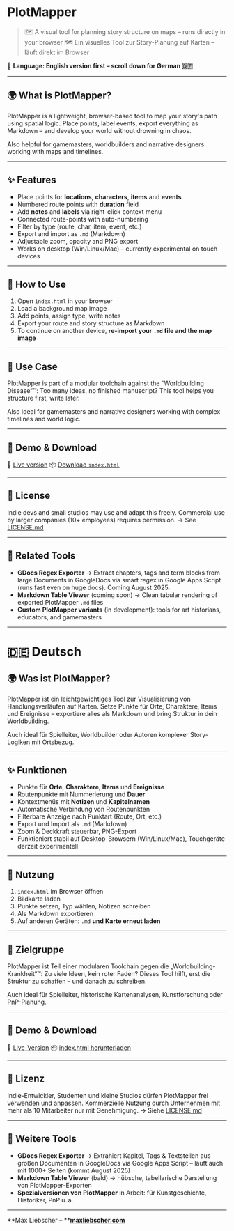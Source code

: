 # PlotMapper

> 🗺️ A visual tool for planning story structure on maps – runs directly in your browser
> 🗺️ Ein visuelles Tool zur Story-Planung auf Karten – läuft direkt im Browser

📍 **Language: English version first – scroll down for German 🇩🇪**

---

## 🌍 What is PlotMapper?

PlotMapper is a lightweight, browser-based tool to map your story's path using spatial logic.
Place points, label events, export everything as Markdown – and develop your world without drowning in chaos.

Also helpful for gamemasters, worldbuilders and narrative designers working with maps and timelines.

---

## ✨ Features

* Place points for **locations**, **characters**, **items** and **events**
* Numbered route points with **duration** field
* Add **notes** and **labels** via right-click context menu
* Connected route-points with auto-numbering
* Filter by type (route, char, item, event, etc.)
* Export and import as `.md` (Markdown)
* Adjustable zoom, opacity and PNG export
* Works on desktop (Win/Linux/Mac) – currently experimental on touch devices

---

## 🚀 How to Use

1. Open `index.html` in your browser
2. Load a background map image
3. Add points, assign type, write notes
4. Export your route and story structure as Markdown
5. To continue on another device, **re-import your ****`.md`**** file and the map image**

---

## 📌 Use Case

PlotMapper is part of a modular toolchain against the “Worldbuilding Disease”™:
Too many ideas, no finished manuscript? This tool helps you structure first, write later.

Also ideal for gamemasters and narrative designers working with complex timelines and world logic.

---

## 🧪 Demo & Download

🔗 [Live version](https://maxliebscher.com/tools/plotmapper)
📦 [Download ](https://github.com/maxliebscher/PlotMapper/raw/main/index.html)[`index.html`](https://github.com/maxliebscher/PlotMapper/raw/main/index.html)

---

## 🧾 License

Indie devs and small studios may use and adapt this freely.
Commercial use by larger companies (10+ employees) requires permission.
→ See [LICENSE.md](LICENSE.md)

---

## 🔗 Related Tools

* **GDocs Regex Exporter** → Extract chapters, tags and term blocks from large Documents in GoogleDocs via smart regex in Google Apps Script (runs fast even on huge docs). Coming August 2025.
* **Markdown Table Viewer** (coming soon) → Clean tabular rendering of exported PlotMapper `.md` files
* **Custom PlotMapper variants** (in development): tools for art historians, educators, and gamemasters

---

# 🇩🇪 Deutsch

## 🌍 Was ist PlotMapper?

PlotMapper ist ein leichtgewichtiges Tool zur Visualisierung von Handlungsverläufen auf Karten.
Setze Punkte für Orte, Charaktere, Items und Ereignisse – exportiere alles als Markdown und bring Struktur in dein Worldbuilding.

Auch ideal für Spielleiter, Worldbuilder oder Autoren komplexer Story-Logiken mit Ortsbezug.

---

## ✨ Funktionen

* Punkte für **Orte**, **Charaktere**, **Items** und **Ereignisse**
* Routenpunkte mit Nummerierung und **Dauer**
* Kontextmenüs mit **Notizen** und **Kapitelnamen**
* Automatische Verbindung von Routenpunkten
* Filterbare Anzeige nach Punktart (Route, Ort, etc.)
* Export und Import als `.md` (Markdown)
* Zoom & Deckkraft steuerbar, PNG-Export
* Funktioniert stabil auf Desktop-Browsern (Win/Linux/Mac), Touchgeräte derzeit experimentell

---

## 🚀 Nutzung

1. `index.html` im Browser öffnen
2. Bildkarte laden
3. Punkte setzen, Typ wählen, Notizen schreiben
4. Als Markdown exportieren
5. Auf anderen Geräten: `.md` **und Karte erneut laden**

---

## 📌 Zielgruppe

PlotMapper ist Teil einer modularen Toolchain gegen die „Worldbuilding-Krankheit“™:
Zu viele Ideen, kein roter Faden? Dieses Tool hilft, erst die Struktur zu schaffen – und danach zu schreiben.

Auch ideal für Spielleiter, historische Kartenanalysen, Kunstforschung oder PnP-Planung.

---

## 🧪 Demo & Download

🔗 [Live-Version](https://maxliebscher.com/tools/plotmapper)
📦 [index.html herunterladen](https://github.com/maxliebscher/PlotMapper/raw/main/index.html)

---

## 🧾 Lizenz

Indie-Entwickler, Studenten und kleine Studios dürfen PlotMapper frei verwenden und anpassen.
Kommerzielle Nutzung durch Unternehmen mit mehr als 10 Mitarbeiter nur mit Genehmigung.
→ Siehe [LICENSE.md](LICENSE.md)

---

## 🔗 Weitere Tools

* **GDocs Regex Exporter** → Extrahiert Kapitel, Tags & Textstellen aus großen Documenten in GoogleDocs via Google Apps Script – läuft auch mit 1000+ Seiten (kommt August 2025)
* **Markdown Table Viewer** (bald) → hübsche, tabellarische Darstellung von PlotMapper-Exporten
* **Spezialversionen von PlotMapper** in Arbeit: für Kunstgeschichte, Historiker, PnP u. a.

---

\*\*Max Liebscher – \*\***[maxliebscher.com](https://maxliebscher.com)**
